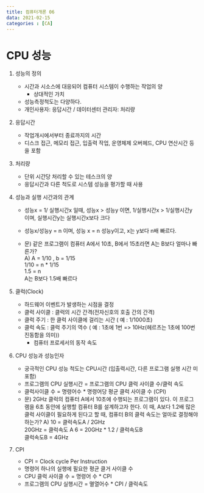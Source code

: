 ```yaml
---
title: 컴퓨터개론 06
data: 2021-02-15
categories : [CA]
---
```


# CPU 성능

1. 성능의 정의
    - 시간과 시소스에 대응되어 컴퓨터 시스템이 수행하는 작업의 양
        - 상대적인 가치
    - 성능측정척도는 다양하다.
    - 개인사용자: 응답시간 / 데이터센터 관리자: 처리량

2. 응답시간
    - 작업개시에서부터 종료까지의 시간
    - 디스크 접근, 메모리 접근, 입출력 작업, 운영체제 오버헤드, CPU 연산시간 등을 포함

3. 처리량
    - 단위 시간당 처리할 수 있는 테스크의 양
    - 응답시간과 다른 척도로 시스템 성능을 평가할 때 사용

4. 성능과 실행 시간과의 관계

    - 성능x = 1/ 실행시간x 일때, 성능x > 성능y 이면,
    1/실행시간x > 1/실행시간y 이며, 실행시간y는 실행시간x보다 크다
    - 성능x/성능y = n 이며, 성능 x = n 성능y이고,
    x는 y보다 n배 빠르다.

    - 문) 같은 프로그램이 컴퓨터 A에서 10초, B에서 15초라면 A는 B보다 얼마나 빠른가?  
    A) A = 1/10 , b = 1/15  
    1/10 = n * 1/15  
    1.5 = n  
    A는 B보다 1.5배 빠르다

5. 클럭(Clock)
    - 하드웨어 이벤트가 발생하는 시점을 결정
    - 클럭 사이클 : 클럭의 시간 간격(전자신호의 호출 간의 간격)
    - 클럭 주기 : 한 클럭 사이클에 걸리는 시간 ( 예 : 1/1000초)
    - 클럭 속도 : 클럭 주기의 역수 ( 예 : 1초에 1번 => 10Hz(헤르츠는 1초에 100번 진동함을 의미))
        - 컴퓨터 프로세서의 동작 속도

6. CPU 성능과 성능인자
    - 궁극적인 CPU 성능 척도는 CPU시간 (입출력시간, 다른 프로그램 실행 시간 미포함)
    - 프로그램의 CPU 실행시간 = 프로그램의 CPU 클럭 사이클 수/클럭 속도
    - 클럭사이클 수 = 명령어수 * 명령어당 평균 클럭 사이클 수 (CPI)
    - 문) 2GHz 클럭의 컴퓨터 A에서 10초에 수행되는 프로그램이 있다. 이 프로그램을 6초 동안에 실행할 컴퓨터 B를 설계하고자 한다. 이 때, A보다 1.2배 많은 클럭 사이클이 필요하게 된다고 할 때, 컴퓨터 B의 클럭 속도는 얼마로 결정해야하는가? 
    A) 10 = 클럭속도A / 2GHz  
       20GHz = 클럭속도 A
       6 = 20GHz * 1.2 / 클럭속도B  
       클럭속도B = 4GHz
    

7. CPI
    - CPI = Clock cycle Per Instruction
    - 명령어 하나의 실행에 필요한 평균 클거 사이클 수
    - CPU 클럭 사이클 수 = 명령어 수 * CPI
    - 프로그램의 CPU 실행시간 = 멸열어수 * CPI / 클럭속도